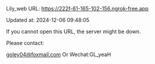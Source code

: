 Lily_web URL: https://222f-61-165-102-156.ngrok-free.app

Updated at: 2024-12-06 09:48:05

If you cannot open this URL, the server might be down.

Please contact: 

goley04@foxmail.com Or Wechat:GL_yeaH